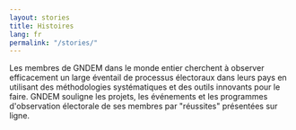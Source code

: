 ```yaml
---
layout: stories
title: Histoires
lang: fr
permalink: "/stories/"
---
```


Les membres de GNDEM dans le monde entier cherchent à observer efficacement un large éventail de processus électoraux dans leurs pays en utilisant des méthodologies systématiques et des outils innovants pour le faire. GNDEM souligne les projets, les événements et les programmes d'observation électorale de ses membres par "réussites" présentées sur ligne.

